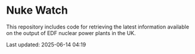 # Nuke Watch

This repository includes code for retrieving the latest information available on the output of EDF nuclear power plants in the UK.

Last updated: 2025-06-14 04:19